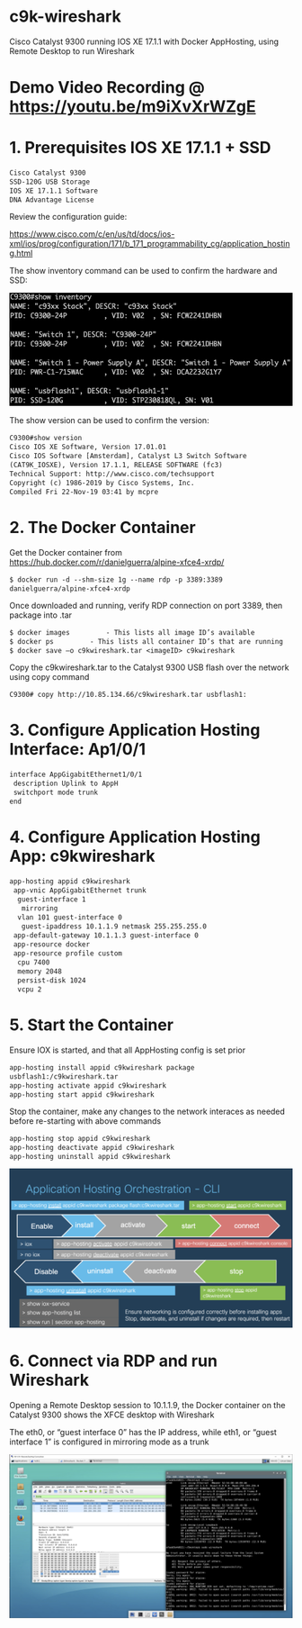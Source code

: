 # c9k-wireshark
Cisco Catalyst 9300 running IOS XE 17.1.1 with Docker AppHosting, using Remote Desktop to run Wireshark

# Demo Video Recording @ https://youtu.be/m9iXvXrWZgE




# 1. Prerequisites IOS XE 17.1.1 + SSD
	Cisco Catalyst 9300
	SSD-120G USB Storage
	IOS XE 17.1.1 Software
	DNA Advantage License

Review the configuration guide:

https://www.cisco.com/c/en/us/td/docs/ios-xml/ios/prog/configuration/171/b_171_programmability_cg/application_hosting.html



The show inventory command can be used to confirm the hardware and SSD:


![./c9kwireshark-show-inv.png](./c9kwireshark-show-inv.png)

The show version can be used to confirm the version:

	C9300#show version
	Cisco IOS XE Software, Version 17.01.01
	Cisco IOS Software [Amsterdam], Catalyst L3 Switch Software (CAT9K_IOSXE), Version 17.1.1, RELEASE SOFTWARE (fc3)
	Technical Support: http://www.cisco.com/techsupport
	Copyright (c) 1986-2019 by Cisco Systems, Inc.
	Compiled Fri 22-Nov-19 03:41 by mcpre

# 	2. The Docker Container

Get the Docker container from https://hub.docker.com/r/danielguerra/alpine-xfce4-xrdp/


	$ docker run -d --shm-size 1g --name rdp -p 3389:3389 danielguerra/alpine-xfce4-xrdp

Once downloaded and running, verify RDP connection on port 3389, then package into .tar

	$ docker images 		- This lists all image ID’s available
	$ docker ps			- This lists all container ID’s that are running
	$ docker save –o c9kwireshark.tar <imageID> c9kwireshark

Copy the c9kwireshark.tar to the Catalyst 9300 USB flash over the network using copy command

	C9300# copy http://10.85.134.66/c9kwireshark.tar usbflash1:



# 	3. Configure Application Hosting Interface: Ap1/0/1

	interface AppGigabitEthernet1/0/1
	 description Uplink to AppH
	 switchport mode trunk
	end



# 	4. Configure Application Hosting App: c9kwireshark

	app-hosting appid c9kwireshark
	 app-vnic AppGigabitEthernet trunk
	  guest-interface 1
	   mirroring
	  vlan 101 guest-interface 0
	   guest-ipaddress 10.1.1.9 netmask 255.255.255.0
	 app-default-gateway 10.1.1.3 guest-interface 0
	 app-resource docker
	 app-resource profile custom
	  cpu 7400
	  memory 2048
	  persist-disk 1024
	  vcpu 2

 

# 	5. Start the Container

Ensure IOX is started, and that all AppHosting config is set prior

	app-hosting install appid c9kwireshark package usbflash1:/c9kwireshark.tar
	app-hosting activate appid c9kwireshark
	app-hosting start appid c9kwireshark


Stop the container, make any changes to the network interaces as needed before re-starting with above commands

	app-hosting stop appid c9kwireshark
	app-hosting deactivate appid c9kwireshark
	app-hosting uninstall appid c9kwireshark 
![cli-orchistration](./c9kwireshark-cli-orchistration.png)

# 	6. Connect via RDP and run Wireshark

Opening a Remote Desktop session to 10.1.1.9, the Docker container on the Catalyst 9300 shows the XFCE desktop with Wireshark

The eth0, or “guest interface 0” has the IP address, while eth1, or “guest interface 1” is configured in mirroring mode as a trunk

![rdp](c9kwireshark-rdp.png)
